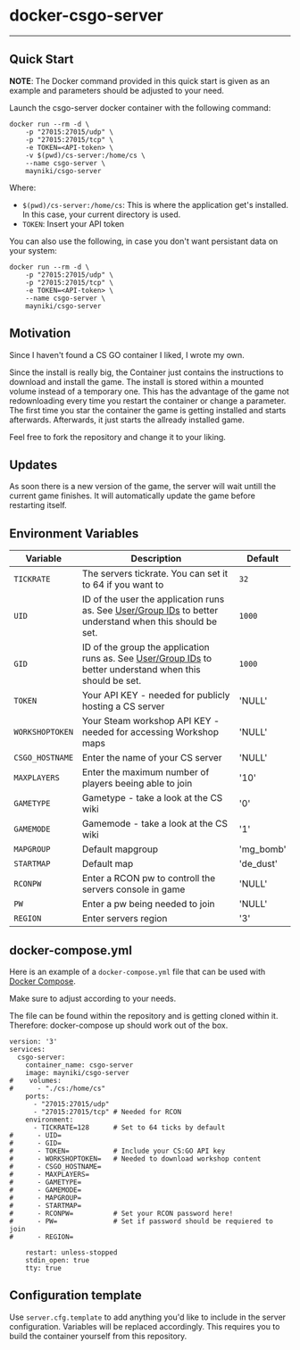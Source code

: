 # docker-csgo-server

---

## Quick Start

**NOTE**: The Docker command provided in this quick start is given as an example
and parameters should be adjusted to your need.

Launch the csgo-server docker container with the following command:
```
docker run --rm -d \
    -p "27015:27015/udp" \
    -p "27015:27015/tcp" \
    -e TOKEN=<API-token> \
    -v $(pwd)/cs-server:/home/cs \
    --name csgo-server \
    mayniki/csgo-server
```

Where:
  - `$(pwd)/cs-server:/home/cs`: This is where the application get's installed. In this case, your current directory is used.
  - `TOKEN`: Insert your API token

You can also use the following, in case you don't want persistant data on your system:
```
docker run --rm -d \
    -p "27015:27015/udp" \
    -p "27015:27015/tcp" \
    -e TOKEN=<API-token> \
    --name csgo-server \
    mayniki/csgo-server
```

## Motivation

Since I haven't found a CS GO container I liked, I wrote my own.

Since the install is really big, the Container just contains the instructions to download and install the game. The install is stored within a mounted volume instead of a temporary one. This has the advantage of the game not redownloading every time you
restart the container or change a parameter. The first time you star the container the game is getting installed and starts afterwards. Afterwards, it just starts the allready installed game. 

Feel free to fork the repository and change it to your liking.

## Updates

As soon there is a new version of the game, the server will wait untill the current game finishes. It will automatically update the game before restarting itself.

## Environment Variables

| Variable       | Description                                  | Default |
|----------------|----------------------------------------------|---------|
|`TICKRATE`| The servers tickrate. You can set it to 64 if you want to | `32` |
|`UID`| ID of the user the application runs as.  See [User/Group IDs](#usergroup-ids) to better understand when this should be set. | `1000` |
|`GID`| ID of the group the application runs as.  See [User/Group IDs](#usergroup-ids) to better understand when this should be set. | `1000` |
|`TOKEN`| Your API KEY - needed for publicly hosting a CS server | 'NULL' |
|`WORKSHOPTOKEN`| Your Steam workshop API KEY - needed for accessing Workshop maps | 'NULL' |
|`CSGO_HOSTNAME`| Enter the name of your CS server | 'NULL' |
|`MAXPLAYERS`| Enter the maximum number of players beeing able to join | '10' |
|`GAMETYPE`| Gametype - take a look at the CS wiki | '0' |
|`GAMEMODE`| Gamemode - take a look at the CS wiki | '1' |
|`MAPGROUP`| Default mapgroup | 'mg_bomb' |
|`STARTMAP`| Default map | 'de_dust' |
|`RCONPW`| Enter a RCON pw to controll the servers console in game | 'NULL' |
|`PW`| Enter a pw being needed to join | 'NULL' |
|`REGION`| Enter servers region | '3' |



## docker-compose.yml

Here is an example of a `docker-compose.yml` file that can be used with
[Docker Compose](https://docs.docker.com/compose/overview/).

Make sure to adjust according to your needs.

The file can be found within the repository and is getting cloned within it.
Therefore: docker-compose up should work out of the box.


```
version: '3'
services:
  csgo-server:
    container_name: csgo-server
    image: mayniki/csgo-server
#    volumes:
#      - "./cs:/home/cs"
    ports:
      - "27015:27015/udp"
      - "27015:27015/tcp" # Needed for RCON
    environment:
      - TICKRATE=128      # Set to 64 ticks by default
#      - UID=
#      - GID=
#      - TOKEN=           # Include your CS:GO API key
#      - WORKSHOPTOKEN=   # Needed to download workshop content
#      - CSGO_HOSTNAME=
#      - MAXPLAYERS=
#      - GAMETYPE=
#      - GAMEMODE=
#      - MAPGROUP=
#      - STARTMAP=
#      - RCONPW=          # Set your RCON password here!
#      - PW=              # Set if password should be requiered to join
#      - REGION=

    restart: unless-stopped
    stdin_open: true
    tty: true
```


## Configuration template

Use `server.cfg.template` to add anything you'd like to include in the server
configuration. Variables will be replaced accordingly. This requires you to build the container yourself from this repository.
